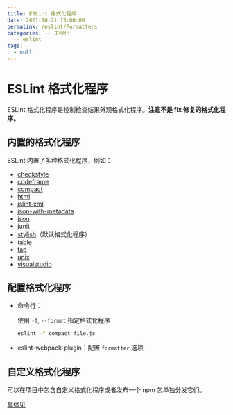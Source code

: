 ```yaml
---
title: ESLint 格式化程序
date: 2021-10-21 15:00:00
permalink: /eslint/Formatters
categories: -- 工程化
  -- eslint
tags:
  - null
---
```


# ESLint 格式化程序

ESLint 格式化程序是控制检查结果外观格式化程序。**注意不是 fix 修复的格式化程序。**

## 内置的格式化程序

ESLint 内置了多种格式化程序，例如：

- [checkstyle](https://eslint.bootcss.com/docs/user-guide/formatters/#checkstyle)
- [codeframe](https://eslint.bootcss.com/docs/user-guide/formatters/#codeframe)
- [compact](https://eslint.bootcss.com/docs/user-guide/formatters/#compact)
- [html](https://eslint.bootcss.com/docs/user-guide/formatters/#html)
- [jslint-xml](https://eslint.bootcss.com/docs/user-guide/formatters/#jslint-xml)
- [json-with-metadata](https://eslint.bootcss.com/docs/user-guide/formatters/#json-with-metadata)
- [json](https://eslint.bootcss.com/docs/user-guide/formatters/#json)
- [junit](https://eslint.bootcss.com/docs/user-guide/formatters/#junit)
- [stylish](https://eslint.bootcss.com/docs/user-guide/formatters/#stylish)（默认格式化程序）
- [table](https://eslint.bootcss.com/docs/user-guide/formatters/#table)
- [tap](https://eslint.bootcss.com/docs/user-guide/formatters/#tap)
- [unix](https://eslint.bootcss.com/docs/user-guide/formatters/#unix)
- [visualstudio](https://eslint.bootcss.com/docs/user-guide/formatters/#visualstudio)

## 配置格式化程序

* 命令行：

  使用 `-f`, `--format` 指定格式化程序

  ```bash
  eslint -f compact file.js
  ```

* eslint-webpack-plugin：配置 `formatter` 选项

## 自定义格式化程序

可以在项目中包含自定义格式化程序或者发布一个 npm 包单独分发它们。

[具体见](https://eslint.bootcss.com/docs/developer-guide/working-with-custom-formatters)

  

